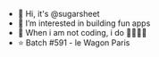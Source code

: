 - 👋 Hi, it's @sugarsheet
- 👀 I’m interested in building fun apps
- 🍎 When i am not coding, i do 🧘‍♀️:woman_juggling:
- :star: Batch #591 - le Wagon Paris






<!---

sugarsheet/sugarsheet is a ✨ special ✨ repository because its `README.md` (this file) appears on your GitHub profile.
You can click the Preview link to take a look at your changes.
--->
